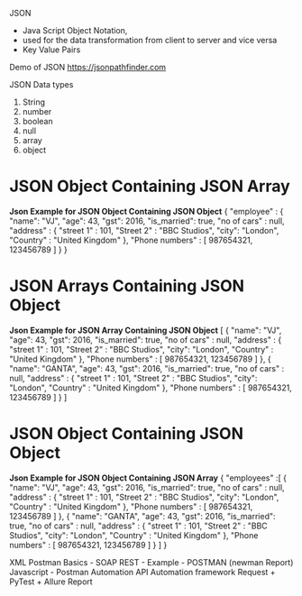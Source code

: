 JSON
- Java Script Object Notation, 
- used for the data transformation from client to server and vice versa
- Key Value Pairs

Demo of JSON
https://jsonpathfinder.com

JSON Data types
1) String
2) number
3) boolean 
4) null
5) array
6) object

# JSON Object Containing JSON Array
**Json Example for JSON Object Containing JSON Object**
    {
        "employee" : {
        "name": "VJ",
        "age": 43,
        "gst": 2016,
        "is_married": true,
        "no of cars" : null,
        "address" : {
            "street 1" : 101,
            "Street 2" : "BBC Studios",
            "city": "London",
            "Country" : "United Kingdom"
            },
        "Phone numbers" : [
            987654321,
            123456789
            ]
        }
    }

# JSON Arrays Containing JSON Object
**Json Example for JSON Array Containing JSON Object**
[
        {
        "name": "VJ",
        "age": 43,
        "gst": 2016,
        "is_married": true,
        "no of cars" : null,
        "address" : {
            "street 1" : 101,
            "Street 2" : "BBC Studios",
            "city": "London",
            "Country" : "United Kingdom"
            },
        "Phone numbers" : [
            987654321,
            123456789
            ]
        },
        {
        "name": "GANTA",
        "age": 43,
        "gst": 2016,
        "is_married": true,
        "no of cars" : null,
        "address" : {
            "street 1" : 101,
            "Street 2" : "BBC Studios",
            "city": "London",
            "Country" : "United Kingdom"
            },
        "Phone numbers" : [
            987654321,
            123456789
            ]
        }
]

# JSON Object Containing JSON Object
**Json Example for JSON Object Containing JSON Array**
{
    "employees" :[
        {
        "name": "VJ",
        "age": 43,
        "gst": 2016,
        "is_married": true,
        "no of cars" : null,
        "address" : {
            "street 1" : 101,
            "Street 2" : "BBC Studios",
            "city": "London",
            "Country" : "United Kingdom"
            },
        "Phone numbers" : [
            987654321,
            123456789
            ]
        },
        {
        "name": "GANTA",
        "age": 43,
        "gst": 2016,
        "is_married": true,
        "no of cars" : null,
        "address" : {
            "street 1" : 101,
            "Street 2" : "BBC Studios",
            "city": "London",
            "Country" : "United Kingdom"
            },
        "Phone numbers" : [
            987654321,
            123456789
            ]
        }
    ]
}


XML
Postman Basics - SOAP
REST - Example - POSTMAN (newman Report)
Javascript - Postman Automation
API Automation framework Request + PyTest + Allure Report


